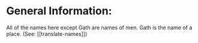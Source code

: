 # General Information:

All of the names here except Gath are names of men. Gath is the name of a place. (See: [[translate-names]])